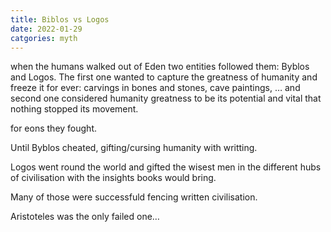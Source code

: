 ```yaml
---
title: Biblos vs Logos
date: 2022-01-29
catgories: myth
---
```


when the humans walked out of Eden two entities followed them: Byblos and Logos.
The first one wanted to capture the greatness of humanity and freeze it for ever: carvings in bones and stones, cave paintings, … and second one considered humanity greatness to be its potential and vital that nothing stopped its movement.

for eons they fought. 

Until Byblos cheated, gifting/cursing humanity with writting.

Logos went round the world and gifted the wisest men in the different hubs of civilisation with the insights books would bring.

Many of those were successfuld fencing written civilisation. 

Aristoteles was the only failed one…
